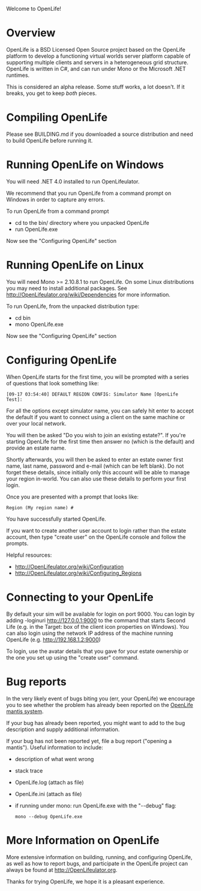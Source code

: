 Welcome to OpenLife!

# Overview

OpenLife is a BSD Licensed Open Source project based on the OpenLife platform to develop a functioning
virtual worlds server platform capable of supporting multiple clients
and servers in a heterogeneous grid structure. OpenLife is written in
C#, and can run under Mono or the Microsoft .NET runtimes.

This is considered an alpha release.  Some stuff works, a lot doesn't.
If it breaks, you get to keep *both* pieces.

# Compiling OpenLife

Please see BUILDING.md if you downloaded a source distribution and 
need to build OpenLife before running it.

# Running OpenLife on Windows

You will need .NET 4.0 installed to run OpenLifeulator.

We recommend that you run OpenLife from a command prompt on Windows in order
to capture any errors.

To run OpenLife from a command prompt

 * cd to the bin/ directory where you unpacked OpenLife
 * run OpenLife.exe

Now see the "Configuring OpenLife" section

# Running OpenLife on Linux

You will need Mono >= 2.10.8.1 to run OpenLife.  On some Linux distributions you
may need to install additional packages.  See http://OpenLifeulator.org/wiki/Dependencies
for more information.

To run OpenLife, from the unpacked distribution type:

 * cd bin
 * mono OpenLife.exe

Now see the "Configuring OpenLife" section

# Configuring OpenLife

When OpenLife starts for the first time, you will be prompted with a
series of questions that look something like:

	[09-17 03:54:40] DEFAULT REGION CONFIG: Simulator Name [OpenLife Test]:

For all the options except simulator name, you can safely hit enter to accept
the default if you want to connect using a client on the same machine or over
your local network.

You will then be asked "Do you wish to join an existing estate?".  If you're
starting OpenLife for the first time then answer no (which is the default) and
provide an estate name.

Shortly afterwards, you will then be asked to enter an estate owner first name,
last name, password and e-mail (which can be left blank).  Do not forget these
details, since initially only this account will be able to manage your region
in-world.  You can also use these details to perform your first login.

Once you are presented with a prompt that looks like:

	Region (My region name) #

You have successfully started OpenLife.

If you want to create another user account to login rather than the estate
account, then type "create user" on the OpenLife console and follow the prompts.

Helpful resources:
 * http://OpenLifeulator.org/wiki/Configuration
 * http://OpenLifeulator.org/wiki/Configuring_Regions

# Connecting to your OpenLife

By default your sim will be available for login on port 9000.  You can login by
adding -loginuri http://127.0.0.1:9000 to the command that starts Second Life
(e.g. in the Target: box of the client icon properties on Windows).  You can
also login using the network IP address of the machine running OpenLife (e.g.
http://192.168.1.2:9000)

To login, use the avatar details that you gave for your estate ownership or the
one you set up using the "create user" command.

# Bug reports

In the very likely event of bugs biting you (err, your OpenLife) we
encourage you to see whether the problem has already been reported on
the [OpenLife mantis system](http://OpenLifeulator.org/mantis/main_page.php).

If your bug has already been reported, you might want to add to the
bug description and supply additional information.

If your bug has not been reported yet, file a bug report ("opening a
mantis"). Useful information to include:
 * description of what went wrong
 * stack trace
 * OpenLife.log (attach as file)
 * OpenLife.ini (attach as file)
 * if running under mono: run OpenLife.exe with the "--debug" flag:

       mono --debug OpenLife.exe

# More Information on OpenLife

More extensive information on building, running, and configuring
OpenLife, as well as how to report bugs, and participate in the OpenLife
project can always be found at http://OpenLifeulator.org.

Thanks for trying OpenLife, we hope it is a pleasant experience.


